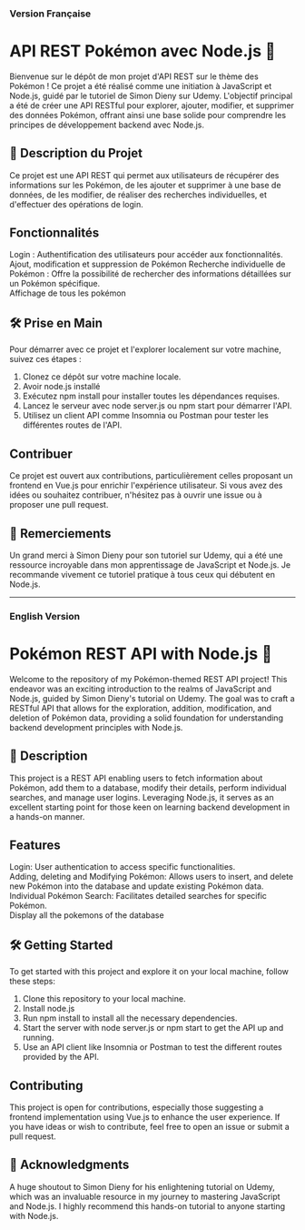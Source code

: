 ### Version Française  

# API REST Pokémon avec Node.js 🚀  

Bienvenue sur le dépôt de mon projet d'API REST sur le thème des Pokémon ! Ce projet a été réalisé comme une initiation à JavaScript et Node.js, guidé par le tutoriel de Simon Dieny sur Udemy. L'objectif principal a été de créer une API RESTful pour explorer, ajouter, modifier, et supprimer des données Pokémon, offrant ainsi une base solide pour comprendre les principes de développement backend avec Node.js.  


## 📖 Description du Projet  

Ce projet est une API REST qui permet aux utilisateurs de récupérer des informations sur les Pokémon, de les ajouter et supprimer à une base de données, de les modifier, de réaliser des recherches individuelles, et d'effectuer des opérations de login. 


## Fonctionnalités  

Login : Authentification des utilisateurs pour accéder aux fonctionnalités.
Ajout, modification et suppression de Pokémon 
Recherche individuelle de Pokémon : Offre la possibilité de rechercher des informations détaillées sur un Pokémon spécifique.  
Affichage de tous les pokémon 

## 🛠 Prise en Main
Pour démarrer avec ce projet et l'explorer localement sur votre machine, suivez ces étapes :

1. Clonez ce dépôt sur votre machine locale.
2. Avoir node.js installé
3. Exécutez npm install pour installer toutes les dépendances requises.
4. Lancez le serveur avec node server.js ou npm start pour démarrer l'API.
5. Utilisez un client API comme Insomnia ou Postman pour tester les différentes routes de l'API.



## Contribuer  

Ce projet est ouvert aux contributions, particulièrement celles proposant un frontend en Vue.js pour enrichir l'expérience utilisateur. Si vous avez des idées ou souhaitez contribuer, n'hésitez pas à ouvrir une issue ou à proposer une pull request.



## 🌟 Remerciements  

Un grand merci à Simon Dieny pour son tutoriel sur Udemy, qui a été une ressource incroyable dans mon apprentissage de JavaScript et Node.js. Je recommande vivement ce tutoriel pratique à tous ceux qui débutent en Node.js.

______________________________________________________________________________________________________________________________________________________________________________________________________________________________________________________________________________________________________

### English Version   

# Pokémon REST API with Node.js 🚀

Welcome to the repository of my Pokémon-themed REST API project! This endeavor was an exciting introduction to the realms of JavaScript and Node.js, guided by Simon Dieny's tutorial on Udemy. The goal was to craft a RESTful API that allows for the exploration, addition, modification, and deletion of Pokémon data, providing a solid foundation for understanding backend development principles with Node.js.


## 📘 Description

This project is a REST API enabling users to fetch information about Pokémon, add them to a database, modify their details, perform individual searches, and manage user logins. Leveraging Node.js, it serves as an excellent starting point for those keen on learning backend development in a hands-on manner.  


## Features  

Login: User authentication to access specific functionalities.  
Adding, deleting and Modifying Pokémon: Allows users to insert, and delete new Pokémon into the database and update existing Pokémon data.  
Individual Pokémon Search: Facilitates detailed searches for specific Pokémon.   
Display all the pokemons of the database  


## 🛠 Getting Started  

To get started with this project and explore it on your local machine, follow these steps:

1. Clone this repository to your local machine.
2. Install node.js
3. Run npm install to install all the necessary dependencies.
4. Start the server with node server.js or npm start to get the API up and running.
5. Use an API client like Insomnia or Postman to test the different routes provided by the API.

   
## Contributing

This project is open for contributions, especially those suggesting a frontend implementation using Vue.js to enhance the user experience. If you have ideas or wish to contribute, feel free to open an issue or submit a pull request.  


## 🌟 Acknowledgments  

A huge shoutout to Simon Dieny for his enlightening tutorial on Udemy, which was an invaluable resource in my journey to mastering JavaScript and Node.js. I highly recommend this hands-on tutorial to anyone starting with Node.js.
